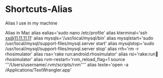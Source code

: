 Shortcuts-Alias
===============

Alias I use in my machine

Alias in Mac
alias ealias='sudo nano /etc/profile'
alias kterminal='ssh xx@11.11.11.11'
alias mysqls='/usr/local/mysql/bin'
alias mysqlstart='sudo /usr/local/mysql/support-files/mysql.server start'
alias mysqlstop='sudo /usr/local/mysql/support-files/mysql.server stop'
alias rrh='rm -r rhosimulator'
alias rsa='rake run:android:rhosimulator'
alias rsi='rake:run:iphone:rhosimulator'
alias rvm-restart='rvm_reload_flag=1 source '\''/Users/username/.rvm/scripts/rvm'\'''
alias texte='open -a /Applications/TextWrangler.app'
